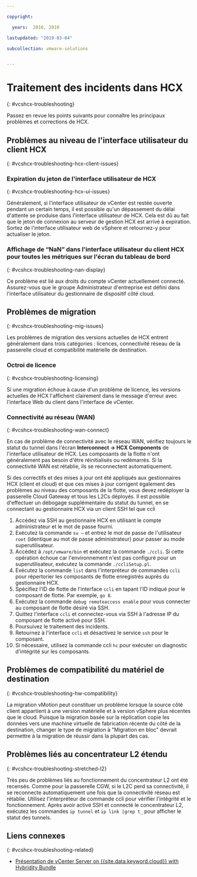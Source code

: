 ```yaml
---

copyright:

  years:  2016, 2019

lastupdated: "2019-03-04"

subcollection: vmware-solutions


---
```


# Traitement des incidents dans HCX
{: #vcshcx-troubleshooting}

Passez en revue les points suivants pour connaître les principaux problèmes et corrections de HCX.

## Problèmes au niveau de l'interface utilisateur du client HCX
{: #vcshcx-troubleshooting-hcx-client-issues}

### Expiration du jeton de l'interface utilisateur de HCX
{: #vcshcx-troubleshooting-hcx-ui-issues}

Généralement, si l'interface utilisateur de vCenter est restée ouverte pendant un certain temps, il est possible qu'un dépassement du délai d'attente se produise dans l'interface utilisateur de HCX. Cela est dû au fait que le jeton de connexion au serveur de gestion HCX est arrivé à expiration. Sortez de l'interface utilisateur web de vSphere et retournez-y pour actualiser le jeton.

### Affichage de “NaN” dans l'interface utilisateur du client HCX pour toutes les métriques sur l'écran du tableau de bord
{: #vcshcx-troubleshooting-nan-display}

Ce problème est lié aux droits du compte vCenter actuellement connecté. Assurez-vous que le groupe Administrateur d'entreprise est défini dans l'interface utilisateur du gestionnaire de dispositif côté cloud.

## Problèmes de migration
{: #vcshcx-troubleshooting-mig-issues}

Les problèmes de migration des versions actuelles de HCX entrent généralement dans trois catégories : licences, connectivité réseau de la passerelle cloud et compatibilité matérielle de destination.

### Octroi de licence
{: #vcshcx-troubleshooting-licensing}

Si une migration échoue à cause d'un problème de licence, les versions actuelles de HCX l'affichent clairement dans le message d'erreur avec l'interface Web du client dans l'interface de vCenter.

### Connectivité au réseau (WAN)
{: #vcshcx-troubleshooting-wan-connect}

En cas de problème de connectivité avec le réseau WAN, vérifiez toujours le statut du tunnel dans l'écran **Interconnect -> HCX Components** de l'interface utilisateur de HCX. Les composants de la flotte n'ont généralement pas besoin d'être réinitialisés ou redémarrés. Si la connectivité WAN est rétablie, ils se reconnectent automatiquement.

Si des correctifs et des mises à jour ont été appliqués aux gestionnaires HCX (client et cloud) et que ces mises à jour corrigent également des problèmes au niveau des composants de la flotte, vous devez redéployer la passerelle Cloud Gateway et tous les L2Cs déployés. Il est possible d'effectuer un débogage supplémentaire du statut du tunnel, en se connectant au gestionnaire HCX via un client SSH tel que ccli  

1. Accédez via SSH au gestionnaire HCX en utilisant le compte administrateur et le mot de passe fourni.
2. Exécutez la commande `su –` et entrez le mot de passe de l'utilisateur `root` (identique au mot de passe administrateur) pour passer au mode superutilisateur.
3. Accédez à `/opt/vmware/bin` et exécutez la commande `./ccli`. Si cette opération échoue car l'environnement n'est pas configuré pour un superutilisateur, exécutez la commande `./ccliSetup.pl`.
4. Exécutez la commande `list` dans l'interpréteur de commandes `ccli` pour répertorier les composants de flotte enregistrés auprès du gestionnaire HCX.
5. Spécifiez l'ID de flotte de l'interface `ccli` en tapant l'ID indiqué pour le composant de flotte. Par exemple, `go 8`.
6. Exécutez la commande `debug remoteaccess enable` pour vous connecter au composant de flotte désiré via SSH.
7. Quittez l'interface `ccli` et connectez-vous via SSH à l'adresse IP du composant de flotte activé pour SSH.
9. Poursuivez le traitement des incidents.
10. Retournez à l'interface `ccli` et désactivez le service `ssh` pour le composant.
11. Si nécessaire, utilisez la commande ccli `hc` pour exécuter un diagnostic d'intégrité sur les composants.

## Problèmes de compatibilité du matériel de destination
{: #vcshcx-troubleshooting-hw-compatibility}

La migration vMotion peut constituer un problème lorsque la source côté client appartient à une version matérielle et à version vSphere plus récentes que le cloud. Puisque la migration basée sur la réplication copie les données vers une machine virtuelle de fabrication récente du côté de la destination, changer le type de migration à "Migration en bloc" devrait permettre à la migration de réussir dans la plupart des cas.

## Problèmes liés au concentrateur L2 étendu
{: #vcshcx-troubleshooting-stretched-l2}

Très peu de problèmes liés au fonctionnement du concentrateur L2 ont été recensés. Comme pour la passerelle CGW, si le L2C perd sa connectivité, il se reconnecte automatiquement une fois que la connectivité réseau est rétablie. Utilisez l'interpréteur de commande ccli pour vérifier l'intégrité et le fonctionnement. Après avoir activé SSH et connecté le concentrateur L2, exécutez les commandes `ip tunnel` et `ip link |grep t_` pour afficher le statut des tunnels.

## Liens connexes
{: #vcshcx-troubleshooting-related}

* [Présentation de vCenter Server on {{site.data.keyword.cloud}} with Hybridity Bundle](/docs/services/vmwaresolutions/archiref/vcs?topic=vmware-solutions-vcs-hybridity-intro)   
